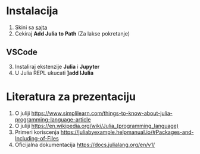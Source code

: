 
# Instalacija

1. Skini sa [sajta](https://julialang.org/downloads/) 
2. Cekiraj __Add Julia to Path__ (Za lakse pokretanje)

## VSCode
3. Instaliraj ekstenzije __Julia__ i __Jupyter__
4. U Julia REPL ukucati __]add IJulia__









# Literatura za prezentaciju
1. O juliji https://www.simplilearn.com/things-to-know-about-julia-programming-language-article
2. O juliji https://en.wikipedia.org/wiki/Julia_(programming_language)
3. Primeri koriscenja https://juliabyexample.helpmanual.io/#Packages-and-Including-of-Files
4. Oficijalna dokumentacija https://docs.julialang.org/en/v1/
